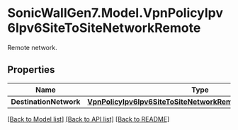 # SonicWallGen7.Model.VpnPolicyIpv6Ipv6SiteToSiteNetworkRemote
Remote network.

## Properties

Name | Type | Description | Notes
------------ | ------------- | ------------- | -------------
**DestinationNetwork** | [**VpnPolicyIpv6Ipv6SiteToSiteNetworkRemoteDestinationNetwork**](VpnPolicyIpv6Ipv6SiteToSiteNetworkRemoteDestinationNetwork.md) |  | [optional] 

[[Back to Model list]](../README.md#documentation-for-models) [[Back to API list]](../README.md#documentation-for-api-endpoints) [[Back to README]](../README.md)

